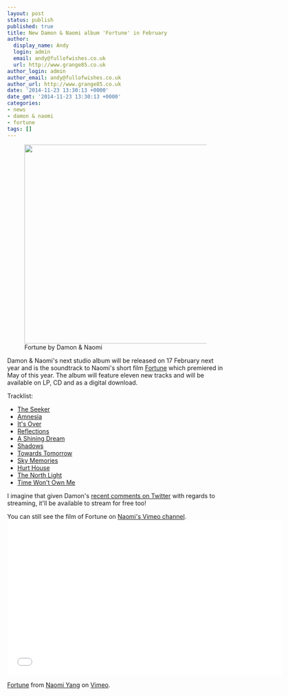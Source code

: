 ```yaml
---
layout: post
status: publish
published: true
title: New Damon & Naomi album 'Fortune' in February
author:
  display_name: Andy
  login: admin
  email: andy@fullofwishes.co.uk
  url: http://www.grange85.co.uk
author_login: admin
author_email: andy@fullofwishes.co.uk
author_url: http://www.grange85.co.uk
date: '2014-11-23 13:30:13 +0000'
date_gmt: '2014-11-23 13:30:13 +0000'
categories:
- news
- damon & naomi
- fortune
tags: []
---
```

<p><figure class="caption aligncenter"><img src="http://media.fullofwishes.co.uk.s3.amazonaws.com/03-damon_and_naomi/sleeves/damon-and-naomi-fortune.jpg" width="460" height="462" class /><figcaption class="caption-text"> Fortune by Damon & Naomi</figcaption></figure>
<p>Damon & Naomi's next studio album will be released on 17 February next year and is the soundtrack to Naomi's short film <a href="/database/release/fortune/">Fortune</a> which premiered in May of this year. The album will feature eleven new tracks and will be available on LP, CD and as a digital download.</p>
<p>Tracklist:</p>
<ul>
<li><a href="/database/tracks/the-seeker">The Seeker </a></li>
<li><a href="/database/tracks/amnesia">Amnesia </a></li>
<li><a href="/database/tracks/its-over">It's Over </a></li>
<li><a href="/database/tracks/reflections">Reflections </a></li>
<li><a href="/database/tracks/a-shining-dream">A Shining Dream </a></li>
<li><a href="/database/tracks/shadows">Shadows </a></li>
<li><a href="/database/tracks/towards-tomorrow">Towards Tomorrow </a></li>
<li><a href="/database/tracks/sky-memories">Sky Memories </a></li>
<li><a href="/database/tracks/hurt-house">Hurt House </a></li>
<li><a href="/database/tracks/the-north-light">The North Light </a></li>
<li><a href="/database/tracks/time-wont-own-me">Time Won't Own Me</a></li>
</ul>
<p>I imagine that given Damon's <a href="https://storify.com/dada_drummer/rant">recent comments on Twitter</a> with regards to streaming, it'll be available to stream for free too!</p>
<p>You can still see the film of Fortune on <a href="http://vimeo.com/naomiyang">Naomi's Vimeo channel</a>.<br />
<iframe src="//player.vimeo.com/video/105007573?portrait=0" width="640" height="360" frameborder="0" webkitallowfullscreen mozallowfullscreen allowfullscreen></iframe>
<p><a href="http://vimeo.com/105007573">Fortune</a> from <a href="http://vimeo.com/naomiyang">Naomi Yang</a> on <a href="https://vimeo.com">Vimeo</a>.</p>
